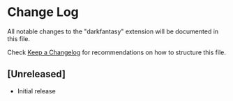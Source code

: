 # Change Log

All notable changes to the "darkfantasy" extension will be documented in this file.

Check [Keep a Changelog](http://keepachangelog.com/) for recommendations on how to structure this file.

## [Unreleased]

- Initial release
